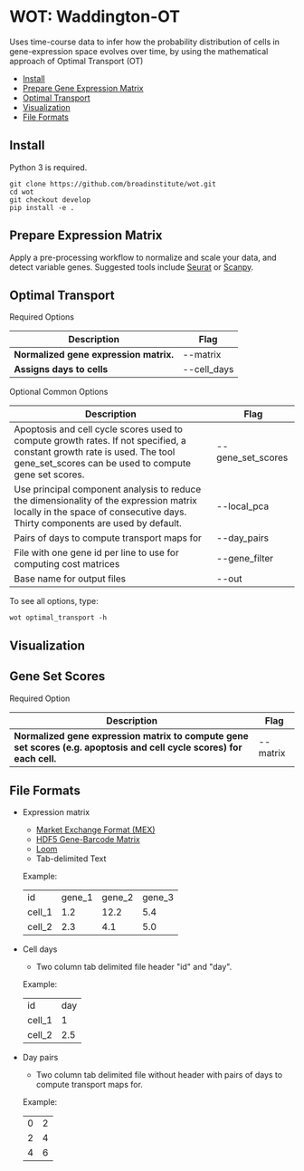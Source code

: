 # WOT: Waddington-OT

Uses time-course data to infer how the probability distribution of cells in gene-expression space evolves over time,
by using the mathematical approach of Optimal Transport (OT)

* [Install](#install)
* [Prepare Gene Expression Matrix](#prepare-expression-matrix)
* [Optimal Transport](#optimal_transport)
* [Visualization](#visualization)
* [File Formats](#file_formats)



## <a name="install"></a> Install
Python 3 is required.

```
git clone https://github.com/broadinstitute/wot.git
cd wot
git checkout develop
pip install -e .
```

## <a name="prepare-expression-matrix"></a> Prepare Expression Matrix
Apply a pre-processing workflow to normalize and scale your data, and detect variable genes.
Suggested tools include [Seurat](https://satijalab.org/seurat/) or [Scanpy](http://scanpy.readthedocs.io/en/latest/).

    

## <a name="optimal_transport"></a> Optimal Transport
Required Options

Description | Flag
--- | --- |
**Normalized gene expression matrix.** | --matrix
**Assigns days to cells** | --cell_days

Optional Common Options

Description | Flag
--- | --- |
Apoptosis and cell cycle scores used to compute growth rates. If not specified, a constant growth rate is used. The tool gene_set_scores can be used to compute gene set scores. | --gene_set_scores
Use principal component analysis to reduce the dimensionality of the expression matrix locally in the space of consecutive days. Thirty components are used by default. | --local_pca 
Pairs of days to compute transport maps for | --day_pairs
File with one gene id per line to use for computing cost matrices | --gene_filter
Base name for output files | --out
To see all options, type:
```
wot optimal_transport -h 
```

    
## <a name="visualization">Visualization</a>

## <a name="gene_set_scores">Gene Set Scores</a>
Required Option

Description | Flag
--- | --- |
**Normalized gene expression matrix to compute gene set scores (e.g. apoptosis and cell cycle scores) for each cell.** | --matrix

## <a name="file_formats"></a> File Formats
* Expression matrix
    * [Market Exchange Format (MEX)](https://support.10xgenomics.com/single-cell-gene-expression/software/pipelines/latest/output/matrices)
    * [HDF5 Gene-Barcode Matrix](https://support.10xgenomics.com/single-cell-gene-expression/software/pipelines/latest/advanced/h5_matrices)
    * [Loom](http://linnarssonlab.org/loompy/format/index.html)
    * Tab-delimited Text
    
    Example:
    <table>
    <tr><td>id</td><td>gene_1</td><td>gene_2</td><td>gene_3</td></tr>
    <tr><td>cell_1</td><td>1.2</td><td>12.2</td><td>5.4</td></tr>
    <tr><td>cell_2</td><td>2.3</td><td>4.1</td><td>5.0</td></tr>
    </table>
   
       

* Cell days
    * Two column tab delimited file header "id" and "day".

    Example:
    
    <table>
        <tr><td>id</td><td>day</td></tr>
        <tr><td>cell_1</td><td>1</td></tr>
        <tr><td>cell_2</td><td>2.5</td></tr>
        </table>
  
    
* Day pairs
    * Two column tab delimited file without header with pairs of days to compute transport maps for.

    Example:
    
    <table>
            <tr><td>0</td><td>2</td></tr>
            <tr><td>2</td><td>4</td></tr>
            <tr><td>4</td><td>6</td></tr>
            </table>

